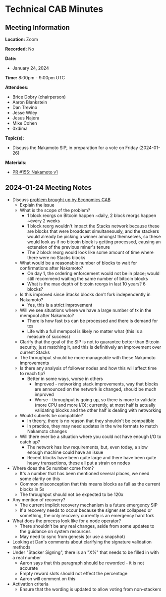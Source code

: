 # Technical CAB Minutes

## Meeting Information

**Location:** Zoom

**Recorded:** No

**Date:**

- January 24, 2024

**Time:** 8:00pm - 9:00pm UTC

**Attendees:**

- Brice Dobry (chairperson)
- Aaron Blankstein
- Dan Trevino
- Jesse Wiley
- Jesus Najera
- Mike Cohen
- 0xdima

**Topic(s):**

- Discuss the Nakamoto SIP, in preparation for a vote on Friday (2024-01-26)

**Materials**:

- [PR #155: Nakamoto v1](https://github.com/stacksgov/sips/pull/155)

## 2024-01-24 Meeting Notes

- Discuss [problem brought up by Economics CAB](https://discord.com/channels/@me/1015360202419220530/1199366545068003369)
  - Explain the issue
  - What is the scope of the problem?
    - 1 block reorgs on Bitcoin happen ~daily, 2 block reorgs happen ~every 2 weeks
    - 1 block reorg wouldn't impact the Stacks network because these are blocks that were broadcast simultaneously, and the stackers would already be picking a winner amongst themselves, so these would look as if no bitcoin block is getting processed, causing an extension of the previous miner's tenure
    - The 2 block reorg would look like some amount of time where there were no Stacks blocks
  - What would be a reasonable number of blocks to wait for confirmations after Nakamoto?
    - On day 1, the ordering enforcement would not be in place; would still recommend waiting the same number of bitcoin blocks
    - What is the max depth of bitcoin reorgs in last 10 years? 6 blocks?
  - Is this improved since Stacks blocks don't fork independently in Nakamoto?
    - Yes, this is a strict improvement
  - Will we see situations where we have a large number of tx in the mempool after Nakamoto?
    - There is how fast txs can be processed and there is demand for txs
    - Life with a full mempool is likely no matter what (this is a measure of success)
  - Clarify that the goal of the SIP is not to guarantee better than Bitcoin security, just matching it, and this is definitively an improvement over current Stacks
  - The throughput should be more manageable with these Nakamoto improvements
  - Is there any analysis of follower nodes and how this will affect time to reach tip?
    - Better in some ways, worse in others
      - Improved - networking stack improvements, way that blocks are announced on the network is changed, should be much improved
      - Worse - throughput is going up, so there is more to validate (more CPU and more I/O); currently, at most half is actually validating blocks and the other half is dealing with networking
  - Would subnets be compatible?
    - In theory, there is no reason that they shouldn't be compatible
    - In practice, they may need updates in the wire formats to match Nakamoto changes
  - Will there ever be a situation where you could not have enough I/O to catch up?
    - The network has low requirements, but, even today, a slow enough machine could have an issue
    - Recent blocks have been quite large and there have been quite heavy transactions, these all put a strain on nodes
- Where does the 5s number come from?
  - It's a number that has been mentioned several places, we need some clarity on this
  - Common misconception that this means blocks as full as the current blocks in 5s
  - The throughput should not be expected to be 120x
- Any mention of recovery?
  - The current implicit recovery mechanism is a future emergency SIP
  - If a recovery needs to occur because the signer set collapsed or something, the only recovery currently is an emergency hard fork
- What does the process look like for a node operator?
  - There shouldn't be any real changes, aside from some updates to the guidance on system resources
  - May need to sync from genesis (or use a snapshot)
- Looking at Dan's comments about clarifying the signature validation methods
- Under "Stacker Signing", there is an "X%" that needs to be filled in with a real number
  - Aaron says that this paragraph should be reworded - it is not accurate
  - Empty reward slots should not effect the percentage
  - Aaron will comment on this
- Activation criteria
  - Ensure that the wording is updated to allow voting from non-stackers
